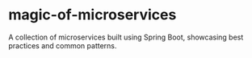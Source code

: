 # magic-of-microservices
A collection of microservices built using Spring Boot, showcasing best practices and common patterns.
